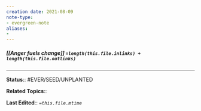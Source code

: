 ```yaml
---
creation date: 2021-08-09
note-type: 
- evergreen-note
aliases:
- 
---
```


##### [[Anger fuels change]] `=length(this.file.inlinks) + length(this.file.outlinks)`



### <hr class="footnote"/>

**Status**:: #EVER/SEED/UNPLANTED 

**Related Topics**:: 
	
**Last Edited**:: *`=this.file.mtime`*
